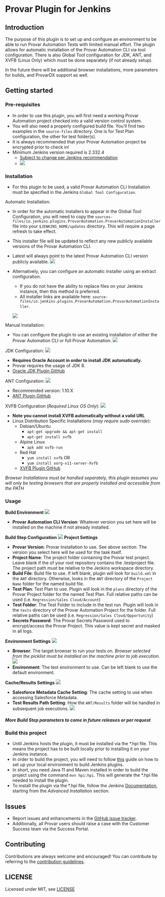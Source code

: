 # Provar Plugin for Jenkins

## Introduction

The purpose of this plugin is to set up and configure an environment to be able to 
run Provar Automation Tests with limited manual effort.
The plugin allows for automatic installation of the Provar Automation CLI via tool configuration. 
There is also Global Tool configuration for JDK, ANT, and XVFB (Linux Only) which must be done separately (if not already setup).

In the future there will be additional browser installations, more parameters for builds, and ProvarDX support as well.
## Getting started

### Pre-requisites
- In order to use this plugin, you will first need a working Provar Automation project checked into a valid version control system.
- You will also need a properly configured build file. You'll find two examples in the `source-files` directory. One is for Test Plan configuration, the other for test folder(s).
- It is always recommended that your Provar Automation project be encrypted prior to check in!
- Minimum Jenkins version required is 2.332.4
  - [Subject to change per Jenkins recommendation](https://www.jenkins.io/doc/developer/plugin-development/choosing-jenkins-baseline/#changing-the-minimum-required-version)
  - ![](docs/images/jenkins_lts.png)

### Installation
- For this plugin to be used, a valid Provar Automation CLI Installation must be specified in the Jenkins `Global Tool Configuration`.

Automatic Installation:
- In order for the automatic installers to appear in the Global Tool Configuration, you will need to copy the `sources-files/io.jenkins.plugins.ProvarAutomation.ProvarAutomationInstaller` file into your `$JENKINS_HOME/updates` directory. This will require a page refresh to take effect.
- This installer file will be updated to reflect any new publicly available versions of the Provar Automation CLI.
- Latest will always point to the latest Provar Automation CLI version publicly available.
![](docs/images/automatic.png)
- Alternatively, you can configure an automatic installer using an extract configuration.
  - If you do not have the ability to replace files on your Jenkins instance, then this method is preferred.
  - All installer links are available here: `source-files/io.jenkins.plugins.ProvarAutomation.ProvarAutomationInstaller`.

  ![](docs/images/automatic_with_url.png)

Manual Installation:
- You can configure the plugin to use an existing installation of either the Provar Automation CLI or full Provar Automation.
![](docs/images/manual.png)

JDK Configuration:
![](docs/images/jdk_config.png)
- **Requires Oracle Account in order to install JDK automatically.**
- Provar requires the usage of JDK 8.
- [Oracle JDK Plugin GitHub](https://github.com/jenkinsci/jdk-tool-plugin/)

ANT Configuration:
![](docs/images/ant_config.png)
- Recommended version: 1.10.X
- [ANT Plugin GitHub](https://github.com/jenkinsci/ant-plugin)

XVFB Configuration (_Required Linux OS Only_):
![](docs/images/xvfb-build.png)
- **Note you cannot install XVFB automatically without a valid URL**
- Linux Distribution Specific Installations (_may require sudo override_):
  - Debian/Ubuntu
    - `apt-get upgrade && apt-get install`
    - `apt-get install xvfb`
  - Alpine Linux
    - `apk add xvfb-run`
  - Red Hat
    - `yum install xvfb` 
OR 
    - `yum install xorg-x11-server-Xvfb` 
  - [XVFB Plugin GitHub](https://github.com/jenkinsci/xvfb-plugin)

  
_Browser Installations must be handled separately, this plugin assumes you will only be testing browsers that are properly installed and accessible from the PATH_
### Usage
**Build Environment**
![](docs/images/build_environment.png)
- **Provar Automation CLI Version**: Whatever version you set here will be installed on the machine if not already installed.

**Build Step Configuration**
![](docs/images/build_step.png)
**Project Settings**
- **Provar Version**: Provar Installation to use. See above section. The version you select here will be used for the task itself.
- **Project Name**: The project folder containing the Provar test project. Leave blank if the of your root repository contains the .testproject file. The project path must be relative to the Jenkins workspace directory.
- **Build File**: Build file to use. If left blank, plugin will look for `build.xml` in the `ANT` directory. Otherwise, looks in the `ANT`
directory of the `Project Name` folder for the named build file.
- **Test Plan**: Test Plan to use. Plugin will look in the `plans` directory of the Provar Project folder for the named Test Plan. Full relative paths can be used (i.e. `Regression/Sales Cloud/Account`)
- **Test Folder**: The Test Folder to include in the test run. Plugin will look in the `tests` directory of the Provar Automation Project for the folder. Full relative paths can be used (i.e. `Regression/Sales Cloud/Opportunity`)
- **Secrets Password**: The Provar Secrets Password used to encrypt/access the Provar Project. This value is kept secret and masked in all logs.

**Environment Settings**
![](docs/images/build_step_advanced.png)
- **Browser**: The target browser to run your tests on. _Browser selected from the picklist must be installed on the machine prior to job execution._
![](docs/images/browser_picklist.png)
- **Environment**: The test environment to use. Can be left blank to use the default environment.

**Cache/Results Settings**
![](docs/images/cache_results.png)
- **Salesforce Metadata Cache Setting**: The cache setting to use when accessing Salesforce Metadata.
- **Test Results Path Setting**: How the `ANT/Results` folder will be handled in subsequent job executions.
![](docs/images/results_folder_handling.png)

#### _More Build Step parameters to come in future releases or per request_ 

### Build this project
- Until Jenkins hosts the plugin, it must be installed via the *.hpi file. This means the project has to be built locally prior to installing it on your Jenkins instance.
- In order to build the project, you will need to follow [this](https://www.jenkins.io/doc/developer/tutorial/prepare/) guide on how to set up your local environment to build Jenkins plugins.
- In short, you need Java 11 and Maven installed in order to build the project using the command `mvn hpi:hpi`. This will generate the *.hpi file needed to install the plugin.
- To install the plugin via the *.hpi file, follow the Jenkins [Documentation](https://www.jenkins.io/doc/book/managing/plugins/), starting from the *Advanced Installation* section. 

## Issues

- Report issues and enhancements in the [GitHub issue tracker](https://https://github.com/mrdailey99/provar-automation-jenkins/issues).
- Additionally, all Provar users should raise a case with the Customer Success team via the Success Portal.  

## Contributing

Contributions are always welcome and encouraged! You can contribute by referring to the [contribution guidelines](https://github.com/jenkinsci/.github/blob/master/CONTRIBUTING.md).

## LICENSE

Licensed under MIT, see [LICENSE](LICENSE.md)
